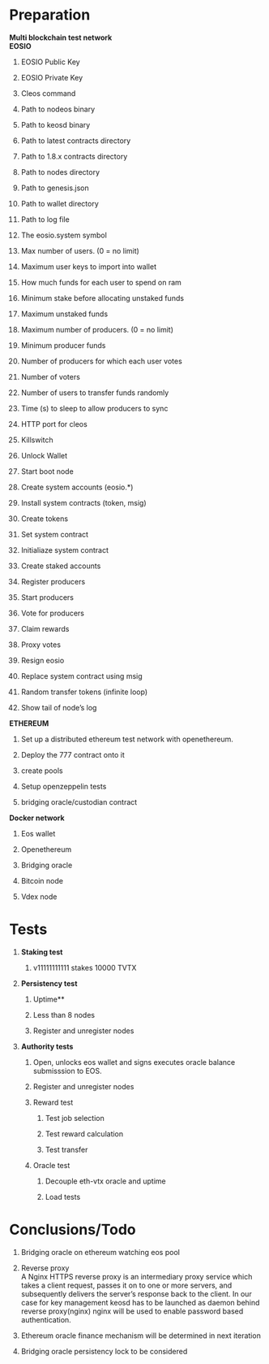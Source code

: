 Preparation
===========

**Multi blockchain test network**\
**EOSIO**

1.  EOSIO Public Key

2.  EOSIO Private Key

3.  Cleos command

4.  Path to nodeos binary

5.  Path to keosd binary

6.  Path to latest contracts directory

7.  Path to 1.8.x contracts directory

8.  Path to nodes directory

9.  Path to genesis.json

10. Path to wallet directory

11. Path to log file

12. The eosio.system symbol

13. Max number of users. (0 = no limit)

14. Maximum user keys to import into wallet

15. How much funds for each user to spend on ram

16. Minimum stake before allocating unstaked funds

17. Maximum unstaked funds

18. Maximum number of producers. (0 = no limit)

19. Minimum producer funds

20. Number of producers for which each user votes

21. Number of voters

22. Number of users to transfer funds randomly

23. Time (s) to sleep to allow producers to sync

24. HTTP port for cleos

25. Killswitch

26. Unlock Wallet

27. Start boot node

28. Create system accounts (eosio.\*)

29. Install system contracts (token, msig)

30. Create tokens

31. Set system contract

32. Initialiaze system contract

33. Create staked accounts

34. Register producers

35. Start producers

36. Vote for producers

37. Claim rewards

38. Proxy votes

39. Resign eosio

40. Replace system contract using msig

41. Random transfer tokens (infinite loop)

42. Show tail of node’s log

**ETHEREUM**

1.  Set up a distributed ethereum test network with openethereum.

2.  Deploy the 777 contract onto it

3.  create pools

4.  Setup openzeppelin tests

5.  bridging oracle/custodian contract

**Docker network**

1.  Eos wallet

2.  Openethereum

3.  Bridging oracle

4.  Bitcoin node

5.  Vdex node

Tests
=====

1.  **Staking test**

    1.  v11111111111 stakes 10000 TVTX

2.  **Persistency test**

    1.  Uptime**

    2.  Less than 8 nodes

    3.  Register and unregister nodes

3.  **Authority tests**

    1.  Open, unlocks eos wallet and signs executes oracle balance
        submisssion to EOS.

    2.  Register and unregister nodes

    3.  Reward test

        1.  Test job selection

        2.  Test reward calculation

        3.  Test transfer

    4.  Oracle test

        1.  Decouple eth-vtx oracle and uptime

        2.  Load tests

Conclusions/Todo
================

1.  Bridging oracle on ethereum watching eos pool

2.  Reverse proxy\
    A Nginx HTTPS reverse proxy is an intermediary proxy service which
    takes a client request, passes it on to one or more servers, and
    subsequently delivers the server’s response back to the client. In
    our case for key management keosd has to be launched as daemon
    behind reverse proxy(nginx) nginx will be used to enable password
    based authentication.

3.  Ethereum oracle finance mechanism will be determined in next
    iteration

4.  Bridging oracle persistency lock to be considered


